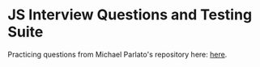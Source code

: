 # JS Interview Questions and Testing Suite

Practicing questions from Michael Parlato's repository here: [here](https://github.com/mvincent7891/interview_questions). 
